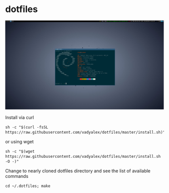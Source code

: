 # dotfiles

![Complete i3 desktop setup](screenshot.png?raw=true)

Install via curl

```shell
sh -c "$(curl -fsSL https://raw.githubusercontent.com/vadyalex/dotfiles/master/install.sh)"
```

or using wget

```shell
sh -c "$(wget https://raw.githubusercontent.com/vadyalex/dotfiles/master/install.sh -O -)"
```

Change to nearly cloned dotfiles directory and see the list of available commands

```shell
cd ~/.dotfiles; make
```


